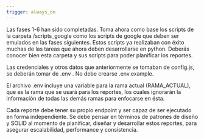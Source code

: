 ```yaml
---
trigger: always_on
---
```


Las fases 1-6 han sido completadas. Toma ahora como base los scripts de la carpeta /scripts_google como los scripts de google que deben ser emulados en las fases siguientes. Estos scripts ya realizaban con éxito muchas de las tareas que ahora deben desarrollarse en python. Deberás conocer bien esta carpeta y sus scripts para poder planificar los reportes.

Las credenciales y otros datos que anteriormente se tomaban de config.js, se deberán tomar de .env . No debe crearse .env.example.

El archivo .env incluye una variable para la rama actual (RAMA_ACTUAL), que es la rama que se usará para los reportes, los cuales ignorarán la información de todas las demás ramas para enfocarse en ésta. 

Cada reporte debe tener su propio endpoint y ser capaz de ser ejecutado en forma independiente. Se debe pensar en términos de patrones de diseño y SOLID al momento de planificar, diseñar y desarrollar estos reportes, para asegurar escalabilidad, performance y consistencia.
